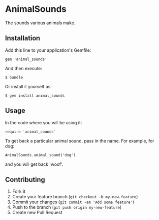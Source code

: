 # AnimalSounds

The sounds various animals make.

## Installation

Add this line to your application's Gemfile:

    gem 'animal_sounds'

And then execute:

    $ bundle

Or install it yourself as:

    $ gem install animal_sounds

## Usage

In the code where you will be using it:

	require 'animal_sounds'

To get back a particular animal sound, pass in the name.
For example, for dog:

	AnimalSounds.animal_sound('dog')

and you will get back 'woof'.

## Contributing

1. Fork it
2. Create your feature branch (`git checkout -b my-new-feature`)
3. Commit your changes (`git commit -am 'Add some feature'`)
4. Push to the branch (`git push origin my-new-feature`)
5. Create new Pull Request
